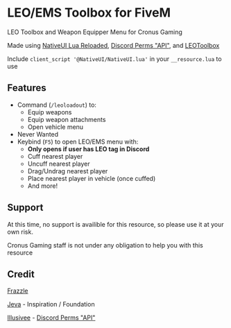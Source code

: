 # LEO/EMS Toolbox for FiveM
LEO Toolbox and Weapon Equipper Menu for Cronus Gaming

Made using [NativeUI Lua Reloaded](https://github.com/iTexZoz/NativeUILua_Reloaded), [Discord Perms "API"](https://github.com/Illusivee/discord_perms), and [LEOToolbox](https://github.com/MichaelRP1/leotoolbox)

Include `client_script '@NativeUI/NativeUI.lua'` in your `__resource.lua` to use

## Features

* Command (`/leoloadout`) to:
  * Equip weapons
  * Equip weapon attachments
  * Open vehicle menu
* Never Wanted
* Keybind (`F5`) to open LEO/EMS menu with:
  * **Only opens if user has LEO tag in Discord**
  * Cuff nearest player
  * Uncuff nearest player
  * Drag/Undrag nearest player
  * Place nearest player in vehicle (once cuffed)
  * And more!
  
## Support

At this time, no support is availible for this resource, so please use it at your own risk.

Cronus Gaming staff is not under any obligation to help you with this resource

## Credit
[Frazzle](https://github.com/FrazzIe)

[Jeva](https://www.youtube.com/channel/UCI7x329xu2rLbtVvFPVIhiQ) - Inspiration / Foundation

[Illusivee](https://github.com/Illusivee) - [Discord Perms "API"](https://github.com/Illusivee/discord_perms)
